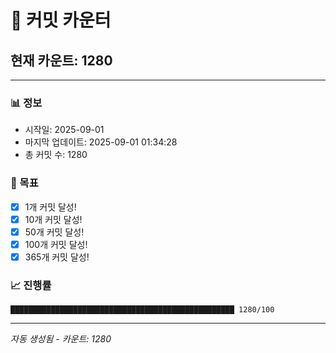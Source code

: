 # 🔢 커밋 카운터

## 현재 카운트: 1280

---

### 📊 정보
- 시작일: 2025-09-01
- 마지막 업데이트: 2025-09-01 01:34:28
- 총 커밋 수: 1280

### 🎯 목표
- [x] 1개 커밋 달성!
- [x] 10개 커밋 달성!
- [x] 50개 커밋 달성!
- [x] 100개 커밋 달성!
- [x] 365개 커밋 달성!

### 📈 진행률
```
██████████████████████████████████████████████████ 1280/100
```

---
*자동 생성됨 - 카운트: 1280*
